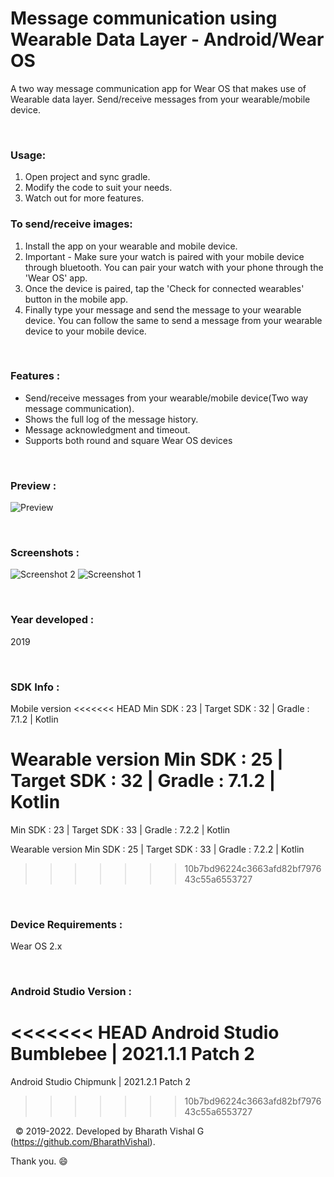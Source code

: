 # Message communication using Wearable Data Layer - Android/Wear OS
 
A two way message communication app for Wear OS that makes use of Wearable data layer. Send/receive messages from your wearable/mobile device.

&nbsp;
### Usage:
1. Open project and sync gradle.
2. Modify the code to suit your needs.
3. Watch out for more features.


### To send/receive images:
1. Install the app on your wearable and mobile device.
2. Important - Make sure your watch is paired with your mobile device through bluetooth. You can pair your watch with your phone through the 'Wear OS' app.
3. Once the device is paired, tap the 'Check for connected wearables' button in the mobile app.
4. Finally type your message and send the message to your wearable device. You can follow the same to send a message from your wearable device to your mobile device. 

&nbsp;
### Features :
- Send/receive messages from your wearable/mobile device(Two way message communication).
- Shows the full log of the message history.
- Message acknowledgment and timeout.
- Supports both round and square Wear OS devices

&nbsp;
### Preview : 
![Preview](https://github.com/BharathVishal/Message-communication-using-Wearable-Data-Layer/blob/master/Preview/PreviewGif.gif)


&nbsp;
### Screenshots : 
![Screenshot 2](https://github.com/BharathVishal/Message-communication-using-Wearable-Data-Layer/blob/master/Screenshots/2.png?s=10)
![Screenshot 1](https://github.com/BharathVishal/Message-communication-using-Wearable-Data-Layer/blob/master/Screenshots/1.png?s=10)



&nbsp;
### Year developed : 
2019


&nbsp;
### SDK Info : 
Mobile version
<<<<<<< HEAD
Min SDK : 23  | Target SDK : 32 | Gradle : 7.1.2  | Kotlin 

Wearable version
Min SDK : 25  | Target SDK : 32 | Gradle : 7.1.2  | Kotlin 
=======
Min SDK : 23  | Target SDK : 33 | Gradle : 7.2.2  | Kotlin 

Wearable version
Min SDK : 25  | Target SDK : 33 | Gradle : 7.2.2  | Kotlin 
>>>>>>> 10b7bd96224c3663afd82bf797643c55a6553727

&nbsp;
### Device Requirements : 
Wear OS 2.x


&nbsp;
### Android Studio Version : 
<<<<<<< HEAD
Android Studio Bumblebee | 2021.1.1 Patch 2
=======
Android Studio Chipmunk | 2021.2.1 Patch 2
>>>>>>> 10b7bd96224c3663afd82bf797643c55a6553727


&nbsp;
© 2019-2022. Developed by Bharath Vishal G (https://github.com/BharathVishal).

Thank you. :smile:
